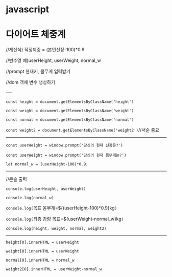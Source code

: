 # javascript
<h1>다이어트 체중계</h1>
<p> //계산식) 적정체중 = (본인신장-100)*0.9 </p>
<p> //변수명 예)userHeight, userWeight, normal_w </p>
<p> //prompt 현재키, 몸무게 입력받기 </p>
<p> //dom 객체 변수 생성하기 </p>
---

`const height = document.getElementsByClassName('height')`

`const weight = document.getElementsByClassName('weight')`

`const normal = document.getElementsByClassName('normal')`

`const weight2 = document.getElementsByClassName('weight2')`//서순 중요

---
`const userHeight = window.prompt('당신의 현재 신장은?')`

`const userWeight = window.prompt('당신의 현재 몸무게는?')`

`let normal_w = (userHeight-100)*0.9;`

---
//콘솔 출력

`console.log(userHeight, userWeight)`

`console.log(normal_w)`

`console.log(`목표 몸무게=${(userHeight-100)*0.9}kg`)`

`console.log(`최종 감량 목표=${userWeight-normal_w}kg`)`

`console.log(height, weight, normal, weight2)`

---

`height[0].innerHTML = userHeight`

`weight[0].innerHTML = userWeight`

`normal[0].innerHTML = normal_w`

`weight2[0].innerHTML = userWeight-normal_w`



